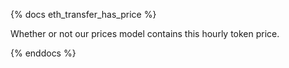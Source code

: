 {% docs eth_transfer_has_price %}

Whether or not our prices model contains this hourly token price. 

{% enddocs %}